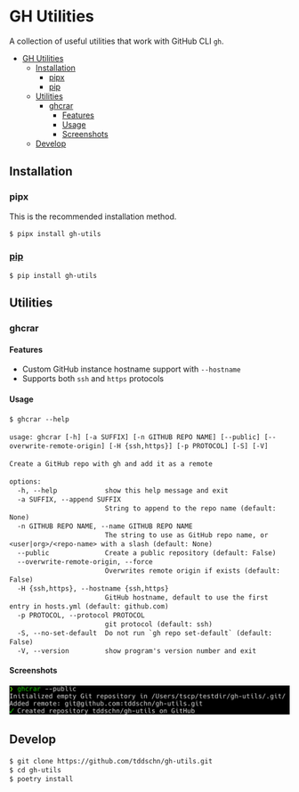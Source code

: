 # GH Utilities

A collection of useful utilities that work with GitHub CLI `gh`.

- [GH Utilities](#gh-utilities)
  - [Installation](#installation)
    - [pipx](#pipx)
    - [pip](#pip)
  - [Utilities](#utilities)
    - [ghcrar](#ghcrar)
      - [Features](#features)
      - [Usage](#usage)
      - [Screenshots](#screenshots)
  - [Develop](#develop)

## Installation

### pipx

This is the recommended installation method.

```
$ pipx install gh-utils
```

### [pip](https://pypi.org/project/gh-utils/)

```
$ pip install gh-utils
```

## Utilities

### ghcrar


#### Features
- Custom GitHub instance hostname support with `--hostname`
- Supports both `ssh` and `https` protocols

#### Usage

```
$ ghcrar --help

usage: ghcrar [-h] [-a SUFFIX] [-n GITHUB REPO NAME] [--public] [--overwrite-remote-origin] [-H {ssh,https}] [-p PROTOCOL] [-S] [-V]

Create a GitHub repo with gh and add it as a remote

options:
  -h, --help            show this help message and exit
  -a SUFFIX, --append SUFFIX
                        String to append to the repo name (default: None)
  -n GITHUB REPO NAME, --name GITHUB REPO NAME
                        The string to use as GitHub repo name, or <user|org>/<repo-name> with a slash (default: None)
  --public              Create a public repository (default: False)
  --overwrite-remote-origin, --force
                        Overwrites remote origin if exists (default: False)
  -H {ssh,https}, --hostname {ssh,https}
                        GitHub hostname, default to use the first entry in hosts.yml (default: github.com)
  -p PROTOCOL, --protocol PROTOCOL
                        git protocol (default: ssh)
  -S, --no-set-default  Do not run `gh repo set-default` (default: False)
  -V, --version         show program's version number and exit
```

#### Screenshots
![ghcrar-public](images/ghcrar-public.png)


## Develop

```
$ git clone https://github.com/tddschn/gh-utils.git
$ cd gh-utils
$ poetry install
```
